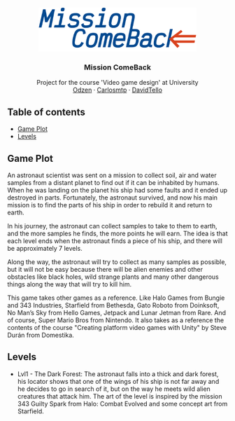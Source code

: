 <p align="center">
  <a href="https://example.com/">
    <img src="Assets/Sprites/UI/MissionComeBack_Logo.png" alt="Logo" height=100>
  </a>

  <h3 align="center">Mission ComeBack</h3>

  <p align="center">
    Project for the course 'Video game design' at University
    <br>
    <a href="https://github.com/Odzen">Odzen</a>
    ·
    <a href="https://github.com/Carlosmtp/">Carlosmtp</a>
  ·
    <a href="">DavidTello</a>
  </p>
</p>


## Table of contents

- [Game Plot](#game-plot)
- [Levels](#levels)

## Game Plot

An astronaut scientist was sent on a mission to collect soil, air and water samples from a distant planet to find out if it can be inhabited by humans.
When he was landing on the planet his ship had some faults and it ended up destroyed in parts. Fortunately, the astronaut survived, and now his main mission is to find the parts of his ship in order to rebuild it and return to earth.

In his journey, the astronaut can collect samples to take to them to earth, and the more samples he finds, the more points he will earn. The idea is that each level ends when the astronaut finds a piece of his ship, and there will be approximately 7 levels.

Along the way, the astronaut will try to collect as many samples as possible, but it will not be easy because there will be alien enemies and other obstacles like black holes, wild strange plants and many other dangerous things along the way that will try to kill him. 

This game takes other games as a reference. Like Halo Games from Bungie and 343 Industries, Starfield from Bethesda, Gato Roboto from Doinksoft, No Man’s Sky from Hello Games, Jetpack and Lunar Jetman from Rare. And of course, Super Mario Bros from Nintendo. It also takes as a reference the contents of the course "Creating platform video games with Unity" by Steve Durán from Domestika.

## Levels

- Lvl1 - The Dark Forest: The astronaut falls into a thick and dark forest, his locator shows that one of the wings of his ship is not far away and he decides to go in search of it, but on the way he meets wild alien creatures that attack him. The art of the level is inspired by the mission 343 Guilty Spark from Halo: Combat Evolved and some concept art from Starfield.
